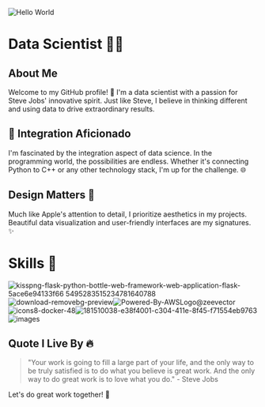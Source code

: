 ![Hello World](https://github.com/codedestructed007/codedestructed007/assets/55931484/7aa8207b-3789-4bb1-8d74-fd01a9041a2d)

#  Data Scientist 👨‍💻

## About Me

Welcome to my GitHub profile! 🚀 I'm a data scientist with a passion for Steve Jobs' innovative spirit. Just like Steve, I believe in thinking different and using data to drive extraordinary results.

## 🤝 Integration Aficionado

I'm fascinated by the integration aspect of data science. In the programming world, the possibilities are endless. Whether it's connecting Python to C++ or any other technology stack, I'm up for the challenge. 🌐


## Design Matters 🎨

Much like Apple's attention to detail, I prioritize aesthetics in my projects. Beautiful data visualization and user-friendly interfaces are my signatures. ✨

# Skills 🚀

 ![kisspng-flask-python-bottle-web-framework-web-application-flask-5ace6e94133f66 5495283515234781640788](https://github.com/codedestructed007/codedestructed007/assets/55931484/eae1c0bd-bd54-40a4-aba0-ee8387c62374)![download-removebg-preview](https://github.com/codedestructed007/codedestructed007/assets/55931484/266e5f9a-28cb-47e6-b347-352982096c49)![Powered-By-AWSLogo@zeevector](https://github.com/codedestructed007/codedestructed007/assets/55931484/8f62a147-8503-41a1-9699-6afc0afeb0f4)![icons8-docker-48](https://github.com/codedestructed007/codedestructed007/assets/55931484/27b96710-8579-4d5b-9aa1-97050c47adf7)![181510038-e38f4001-c304-411e-8f45-f71554eb9763](https://github.com/codedestructed007/codedestructed007/assets/55931484/49a37cc3-a84c-4f48-85e1-9b91a313e820)![images](https://github.com/codedestructed007/codedestructed007/assets/55931484/dfcf4472-ab61-4ebd-958f-6aa87202b8e1)











## Quote I Live By 🔥

> "Your work is going to fill a large part of your life, and the only way to be truly satisfied is to do what you believe is great work. And the only way to do great work is to love what you do." - Steve Jobs

Let's do great work together! 🌟
</div>

